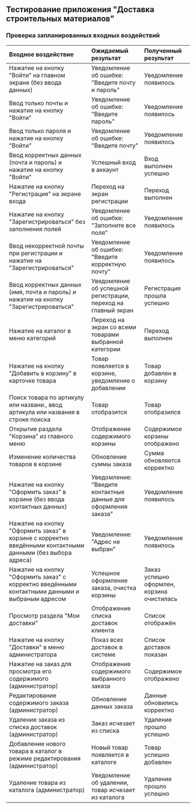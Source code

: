 ## Тестирование приложения "Доставка строительных материалов"

### Проверка запланированных входных воздействий

| Входное воздействие | Ожидаемый результат | Полученный результат |
|:---|:---|:---|
| Нажатие на кнопку "Войти" на главном экране (без ввода данных) | Уведомление об ошибке: "Введите почту и пароль" | Уведомление появилось |
| Ввод только почты и нажатие на кнопку "Войти" | Уведомление об ошибке: "Введите пароль" | Уведомление появилось |
| Ввод только пароля и нажатие на кнопку "Войти" | Уведомление об ошибке: "Введите почту" | Уведомление появилось |
| Ввод корректных данных (почта и пароль) и нажатие на кнопку "Войти" | Успешный вход в аккаунт | Вход выполнен успешно |
| Нажатие на кнопку "Регистрация" на экране входа | Переход на экран регистрации | Переход выполнен |
| Нажатие на кнопку "Зарегистрироваться" без заполнения полей | Уведомление об ошибке: "Заполните все поля" | Уведомление появилось |
| Ввод некорректной почты при регистрации и нажатие на "Зарегистрироваться" | Уведомление об ошибке: "Введите корректную почту" | Уведомление появилось |
| Ввод корректных данных (имя, почта и пароль) и нажатие на кнопку "Зарегистрироваться" | Уведомление об успешной регистрации, переход на главный экран | Регистрация прошла успешно |
| Нажатие на каталог в меню категорий | Переход на экран со всеми товарами выбранной категории | Переход выполнен |
| Нажатие на кнопку "Добавить в корзину" в карточке товара | Товар появляется в корзине, уведомление о добавлении | Товар добавлен в корзину |
| Поиск товара по артикулу или названи., ввод артикула или названия в строке поиска | Товар отобразится | Товар отобразился |
| Открытие раздела "Корзина" из главного меню | Отображение содержимого корзины | Содержимое корзины отображено |
| Изменение количества товаров в корзине | Обновление суммы заказа | Сумма обновляется корректно |
| Нажатие на кнопку "Оформить заказ" в корзине (без ввода контактных данных) | Уведомление: "Введите контактные данные для оформления заказа" | Уведомление появилось |
| Нажатие на кнопку "Оформить заказ" в корзине с корректно введёнными контактными данными (без выбора адреса) | Уведомление: "Адрес не выбран" | Уведомление появилось |
| Нажатие на кнопку "Оформить заказ" с корректно введёнными контактными данными и выбраным адресом | Успешное оформление заказа, очистка корзины | Заказ успешно оформлен, корзина очистилась |
| Просмотр раздела "Мои доставки" | Отображение списка доставок клиента | Список отображён |
| Нажатие на кнопку "Доставки" в меню администратора | Показ всех доставок в системе | Список доставок показан |
| Нажатие на заказ для просмотра его содержимого (администратор) | Отображение содержимого выбранного заказа | Содержимое отображено |
| Редактирование содержимого заказа (администратор) | Обновление данных заказа | Данные обновились корректно |
| Удаление заказа из списка доставок (администратор) | Заказ исчезает из списка | Удаление прошло успешно |
| Добавление нового товара в каталог в режиме редактирования (администратор) | Новый товар появляется в каталоге | Товар успешно добавлен |
| Удаление товара из каталога (администратор) | Уведомление об удалении, товар исчезает из каталога | Удаление прошло успешно |
